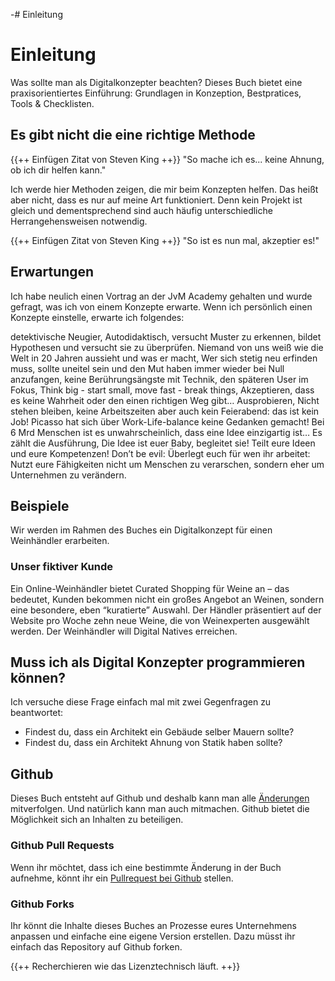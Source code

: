 -# Einleitung

# Einleitung

Was sollte man als Digitalkonzepter beachten? Dieses Buch bietet eine praxisorientiertes Einführung: Grundlagen in Konzeption, Bestpratices, Tools & Checklisten.

## Es gibt nicht die eine richtige Methode
{{++ Einfügen Zitat von Steven King ++}}
"So mache ich es... keine Ahnung, ob ich dir helfen kann."

Ich werde hier Methoden zeigen, die mir beim Konzepten helfen. Das heißt aber nicht, dass es nur auf meine Art funktioniert. Denn kein Projekt ist gleich und dementsprechend sind auch häufig unterschiedliche Herrangehensweisen notwendig. 

{{++ Einfügen Zitat von Steven King ++}}
"So ist es nun mal, akzeptier es!"

## Erwartungen
Ich habe neulich einen Vortrag an der JvM Academy gehalten und wurde gefragt, was ich von einem Konzepte erwarte. Wenn ich persönlich einen Konzepte einstelle, erwarte ich folgendes:

detektivische Neugier, Autodidaktisch, versucht Muster zu erkennen, bildet Hypothesen und versucht sie zu überprüfen. Niemand von uns weiß wie die Welt in 20 Jahren aussieht und was er macht, Wer sich stetig neu erfinden muss, sollte uneitel sein und den Mut haben immer wieder bei Null anzufangen, 
keine Berührungsängste mit Technik, den späteren User im Fokus, Think big - start small, move fast - break things, Akzeptieren, dass es keine Wahrheit oder den einen richtigen Weg gibt… Ausprobieren, Nicht stehen bleiben, keine Arbeitszeiten aber auch kein Feierabend: das ist kein Job! Picasso hat sich über Work-Life-balance keine Gedanken gemacht!  Bei 6 Mrd Menschen ist es unwahrscheinlich, dass eine Idee einzigartig ist… Es zählt die Ausführung, Die Idee ist euer Baby, begleitet sie!
Teilt eure Ideen und eure Kompetenzen!
Don’t be evil: Überlegt euch für wen ihr arbeitet: Nutzt eure Fähigkeiten nicht um Menschen zu verarschen, sondern eher um Unternehmen zu verändern.

## Beispiele
Wir werden im Rahmen des Buches ein Digitalkonzept für einen Weinhändler erarbeiten. 

### Unser fiktiver Kunde 
Ein Online-Weinhändler bietet Curated Shopping für Weine an – das bedeutet, Kunden bekommen nicht ein großes Angebot an Weinen, sondern eine besondere, eben “kuratierte” Auswahl. Der Händler präsentiert auf der Website pro Woche zehn neue Weine, die von Weinexperten ausgewählt werden. Der Weinhändler will Digital Natives erreichen. 

## Muss ich als Digital Konzepter programmieren können?
Ich versuche diese Frage einfach mal mit zwei Gegenfragen zu beantwortet: 
- Findest du, dass ein Architekt ein Gebäude selber Mauern sollte? 
- Findest du, dass ein Architekt Ahnung von Statik haben sollte?


## Github
Dieses Buch entsteht auf Github und deshalb kann man alle [Änderungen](https://github.com/jonas28/digitalkonzept/commits/master) mitverfolgen.
Und natürlich kann man auch mitmachen. Github bietet die Möglichkeit sich an Inhalten zu beteiligen.

### Github Pull Requests
Wenn ihr möchtet, dass ich eine bestimmte Änderung in der Buch aufnehme, könnt ihr ein [Pullrequest bei Github](https://github.com/jonas28/digitalkonzept/pulls) stellen.

### Github Forks
Ihr könnt die Inhalte dieses Buches an Prozesse eures Unternehmens anpassen und einfache eine eigene Version erstellen. Dazu müsst ihr einfach das Repository auf Github forken.

{{++ Recherchieren wie das Lizenztechnisch läuft. ++}}
